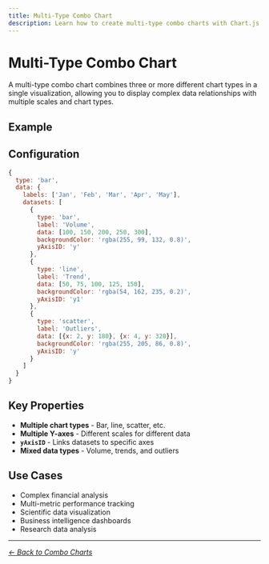 ```yaml
---
title: Multi-Type Combo Chart
description: Learn how to create multi-type combo charts with Chart.js
---
```


# Multi-Type Combo Chart

A multi-type combo chart combines three or more different chart types in a single visualization, allowing you to display complex data relationships with multiple scales and chart types.

## Example

<MultiTypeComboChartExample />

<script setup>
import MultiTypeComboChartExample from '../components/MultiTypeComboChartExample.vue'
</script>

## Configuration

```javascript
{
  type: 'bar',
  data: {
    labels: ['Jan', 'Feb', 'Mar', 'Apr', 'May'],
    datasets: [
      {
        type: 'bar',
        label: 'Volume',
        data: [100, 150, 200, 250, 300],
        backgroundColor: 'rgba(255, 99, 132, 0.8)',
        yAxisID: 'y'
      },
      {
        type: 'line',
        label: 'Trend',
        data: [50, 75, 100, 125, 150],
        backgroundColor: 'rgba(54, 162, 235, 0.2)',
        yAxisID: 'y1'
      },
      {
        type: 'scatter',
        label: 'Outliers',
        data: [{x: 2, y: 180}, {x: 4, y: 320}],
        backgroundColor: 'rgba(255, 205, 86, 0.8)',
        yAxisID: 'y'
      }
    ]
  }
}
```

## Key Properties

- **Multiple chart types** - Bar, line, scatter, etc.
- **Multiple Y-axes** - Different scales for different data
- **`yAxisID`** - Links datasets to specific axes
- **Mixed data types** - Volume, trends, and outliers

## Use Cases

- Complex financial analysis
- Multi-metric performance tracking
- Scientific data visualization
- Business intelligence dashboards
- Research data analysis

---

*[← Back to Combo Charts](/chartjs/combo-charts)*
